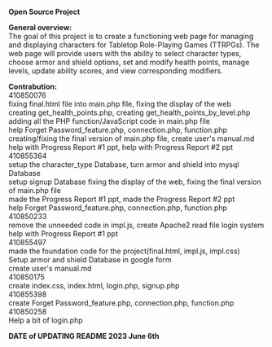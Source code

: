 **Open Source Project**  

**General overview:**  
The goal of this project is to create a functioning web page for managing and displaying characters for Tabletop Role-Playing Games (TTRPGs). 
The web page will provide users with the ability to select character types, choose armor and shield options, set and modify health points, manage levels, update ability scores, and view corresponding modifiers.  

**Contrabution:**    
410850076   
fixing final.html file into main.php file, fixing the display of the web  
creating get_health_points.php, creating get_health_points_by_level.php  
adding all the PHP function/JavaScript code in main.php file  
help Forget Password_feature.php, connection.php, function.php  
creating/fixing the final version of main.php file, create user's manual.md  
help with Progress Report #1 ppt, help with Progress Report #2 ppt  
410855364    
setup the character_type Database, turn armor and shield into mysql Database  
setup signup Database 
fixing the display of the web, fixing the final version of main.php file    
made the Progress Report #1 ppt, made the Progress Report #2 ppt  
help Forget Password_feature.php, connection.php, function.php  
410850233  
remove the unneeded code in impl.js, create Apache2 read file login system    
help with Progress Report #1 ppt    
410855497   
made the foundation code for the project(final.html, impl.js, impl.css)   
Setup armor and shield Database in google form  
create user's manual.md  
410850175  
create index.css, index.html, login.php, signup.php   
410855398  
create Forget Password_feature.php, connection.php, function.php  
410850258  
Help a bit of login.php  

**DATE of UPDATING README 2023 June 6th**
